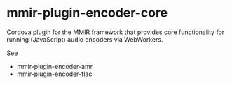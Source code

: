 # mmir-plugin-encoder-core

Cordova plugin for the MMIR framework that provides core functionality for running (JavaScript)
audio encoders via WebWorkers. 

See
 * mmir-plugin-encoder-amr
 * mmir-plugin-encoder-flac
